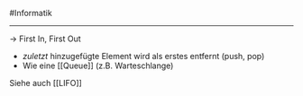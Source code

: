 #Informatik 
***

→ First In, First Out

- *zuletzt* hinzugefügte Element wird als erstes entfernt (push, pop)
- Wie eine [[Queue]] (z.B. Warteschlange)


Siehe auch [[LIFO]]